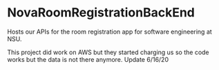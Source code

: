 # NovaRoomRegistrationBackEnd
Hosts our APIs for the room registration app for software engineering at NSU.

This project did work on AWS but they started charging us so the code works but the data is not there anymore. Update 6/16/20
